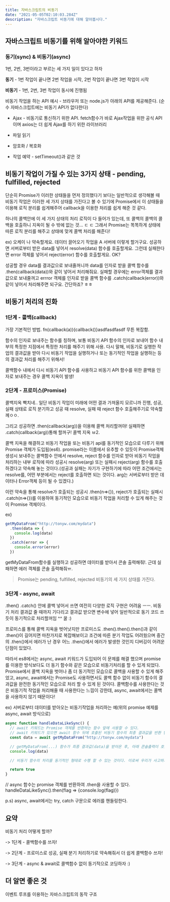 ```yaml
---
title: 자바스크립트의 비동기
date: "2021-05-05T02:10:03.284Z"
description: "자바스크립트 비동기에 대해 알아봅시다."
---
```


## 자바스크립트 비동기를 위해 알아야한 키워드

### 동기(sync) & 비동기(async)

1번, 2번, 3번이라고 부르는 세 가지 일이 있다고 하자

**동기** - 1번 작업이 끝나면 2번 작업을 시작, 2번 작업이 끝나면 3번 작업이 시작

**비동기** - 1번, 2번, 3번 작업이 동시에 진행됨

비동기 작업을 하는 API 예시 - 브라우저 또는 node.js가 아래의 API를 제공해준다. (순수 자바스크립트에는 비동기 API가 없다한다)

- Ajax - 비동기로 통신하기 위한 API. fetch함수가 바로 Ajax작업을 위한 공식 API이며 axios는 더 쉽게 Ajax를 하기 위한 라이브러리

- 파일 읽기

- 암호화 / 복호화

- 작업 예약 - setTimeout()과 같은 것

## 비동기 작업이 가질 수 있는 3가지 상태 - pending, fulfilled, rejected

단순히 Promise가 이러한 상태들을 먼저 정의했다기 보다는 일반적으로 생각해볼 때 비동기 작업은 이러한 세 가지 상태를 가진다고 볼 수 있기에 Promise에서 이 상태들을 이용해 로직 분리를 쉽게해주어 callback을 이용한 처리를 쉽게 해준 것 같다.

하나의 콜백안에 이 세 가지 상태의 처리 로직이 다 들어가 있는데, 또 콜백의 콜백의 콜백을 호출하니 지옥이 될 수 밖에 없는 것... ㄷ ㄷ 그래서 Promise는 똑똑하게 상태에 따른 로직 분리를 해주고 상태에 맞게 콜백 처리를 해준다!

ex) 오케이 나 약속할게요. 데이터 끌어오기 작업을 A 서버에 이렇게 할거구요. 성공하면 서버로부터 받은 data를 넣어서 resolve(data) 함수를 호출할게요. 그런데 실패한다면 error 객체를 넣어서 reject(error) 함수를 호출할게요. OK?

성공할 경우 data를 결과값으로 보내줄꺼니까 data를 인자로 받을 콜백 함수를 .then(callback(data))와 같이 넣어서 처리해줘요. 실패할 경우에는 error객체를 결과값으로 보내줄꺼고 errror 객체를 인자로 받을 콜백 함수를 .catch(callback(error))와 같이 넣어서 처리해주면 되구요. 간단하죠? ㅎㅎ

## 비동기 처리의 진화

### 1단계 - 콜백(callback)

가장 기본적인 방법. fn(callback(a)){callback()}asdfasdfasdf 무튼 복잡함.

함수의 인자로 보내주는 함수를 칭하며, 보통 비동기 API 함수의 인자로 보내어 함수 내부의 특정한 지점에서 특정한 처리를 해주기 위해 사용. 다시 말해, 비동기로 실행한 작업의 결과값을 받아 다시 비동기 작업을 실행하거나 또는 동기적인 작업을 실행하는 등의 결과값 처리를 해주기 위해서!

콜백함수 내에서 다시 비동기 API 함수를 사용하고 비동기 API 함수를 위한 콜백을 인자로 보내주는 경우 콜백 지옥이 발생!

### 2단계 - 프로미스(Promise)

콜백지옥 빡치네.. 일단 비동기 작업이 미래에 어떤 결과 가져올지 모르니까 진행, 성공, 실패 상태로 로직 분기하고 성공 때 resolve, 실패 때 reject 함수 호출해주기로 약속할께ㅇㅇ.

그리고 성공하면 .then(callback(arg))을 이용해 콜백 처리할꺼야! 실패하면 .catch(callback(arg))통해 할꺼구! 콜백 지옥 ㅂ2.

콜백 지옥을 해결하고 비동기 작업을 또는 비동기 api를 동기적인 모습으로 다루기 위해 Promise 객체가 도입됨(es6). promise라는 이름에서 유추할 수 있듯이 Promise객체 생성시 보내주는 콜백함수 안에서 resolve, reject 함수를 인자로 받아 비동기 작업을 처리하는 내부 로직에 따라 성공시 resolve(arg) 또는 실패시 reject(arg) 함수를 호출하겠다고 약속해 놓는 것이다.(성공과 실패는 자기가 구현하기에 따라 어떤 조건에서는 resolve를, 어떤 부분에서는 reject를 호출하면 되는 것이다. arg는 서버로부터 받은 데이터나 Error객체 등이 될 수 있겠다.)

이런 약속을 통해 resolve가 호출되는 성공시 .then(n=>{}), reject가 호출되는 실패시 .catch(n=>{})를 이용하여 동기적인 모습으로 비동기 작업을 처리할 수 있게 해주는 것이 Promise 객체이다.

ex)

```js
getMyDataFrom("http://tonyw.com/mydata")
  .then(data => {
    console.log(data)
  })
  .catch(error => {
    console.error(error)
  })
```

getMyDataFrom함수를 실행하고 성공하면 데이터를 받아서 콘솔 출력해줘!. 근데 실패하면 에러 객체를 콘솔 출력해줘ㅠ.

> Promise는 pending, fulfilled, rejected 비동기의 세 가지 상태를 가진다.

### 3단계 - async, await

.then() .catch() 안에 콜백 넣어서 쓰면 여전히 다양한 로직 구현은 어려움 ㅡㅡ. 비동기 처리 결과값 줄 때까지 기다리고 결과값 받으면 변수에 넣어 일반적으로 동기 코드 쓰듯이 동기적으로 처리할꺼임 ^^ 꿀 :)

프로미스를 통해 콜백 지옥을 벗어낫지만 프로미스도 .then().then().then()과 같이 .then()이 길어지면 마찬가지로 복잡해보이고 조건에 따른 분기 작업도 어려웠으며 중간의 .then()에서 에러가 난 경우 어느 .then()에서 에러가 발생한 것인지 디버깅이 어려운 단점이 있었다.

따라서 es8에서는 async, await 키워드가 도입되어 이 문제를 해결 했으며 promise를 이용한 방식보다도 더 동기 함수와 같은 모습으로 비동기처리를 할 수 있게 되었다. Promise에서 콜백 지옥을 벗어나 좀 더 동기적인 모습으로 콜백을 사용할 수 있게 해주었고, async, await에서는 Promise도 사용하면서도 콜백 함수 없이 비동기 함수의 결과값을 완전한 동기적인 모습으로 처리 할 수 있게 된 것이다. 콜백함수를 사용한다는 것은 비동기적 작업을 처리해줄 때 사용한다는 느낌이 강한데, async, await에서는 콜백을 사용하지 않기 때문이다!

ex) 서버로부터 데이터를 받아오는 비동기작업을 처리하는 예(위의 promise 예제를 async, await 방식으로)

```js
async function handleDataLikeSync() {
  // await 키워드는 Promise 객체를 반환하는 함수 앞에 사용할 수 있다.
  // await 키워드가 있으면 await 함수 뒤에 호출된 비동기 함수의 최종 결과값을 반환 받을 때까지 기다린다.
  const data = await getMyDataFrom("http://tonyw.com/mydata")

  // getMyDataFrom(...) 함수가 최종 결과값(data)을 받아온 후, 아래 콘솔출력이 호출된다.
  console.log(data)

  // 비동기 함수의 처리를 동기적인 형태로 수행 할 수 있는 것이다. 이로써 우리가 사고하기 편한대로 직관적으로 로직 구현이 가능해진다.

  return true
}
```

// async 함수는 promise 객체를 반환하여 .then을 사용할 수 있다.
handleDataLikeSync().then(flag => {console.log(flag)})

p.s) async, await에서는 try, catch 구문으로 에러를 핸들링한다.

## 요약

비동기 처리 어떻게 할까?

-> 1단계 - 콜백함수를 쓰자!

-> 2단계 - 프로미스로 성공, 실패 분기 처리하기로 약속해줘서 더 쉽게 콜백함수 쓰자!

-> 3단계 - async & await로 콜백함수 없이 동기적으로 코딩하자 :)

## 더 알면 좋은 것

이벤트 루프를 이용하는 자바스크립트의 동작 구조
